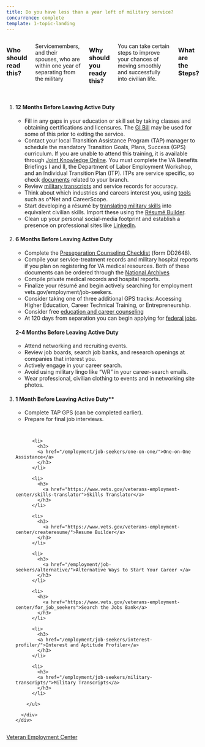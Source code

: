 ```yaml
---
title: Do you have less than a year left of military service?
concurrence: complete
template: 1-topic-landing
---
```


<div class="main" role="main" markdown="0">

<div class="section one" markdown="0">
<div class="primary" markdown="0">
<div class="row" markdown="0">
<div class="small-12 columns" markdown="1">

### Who should read this?

Servicemembers, and their spouses, who are within one year of separating from the military

### Why should you ready this? 

You can take certain steps to improve your chances of moving smoothly and successfully into civilian life.

### What are the Steps?

</div>
</div>


<div class="small-12 columns" markdown="0">
<ol class="process" markdown="0">
<li class="step one wow fadeIn animated" markdown="0">

<div markdown="1">


#### 12 Months Before Leaving Active Duty

</div>


<div class="feature" markdown="1">

- Fill in any gaps in your education or skill set by taking classes and obtaining certifications and licensures. The [GI Bill](/education/gi-bill/) may be used for some of this prior to exiting the service. 
- Contact your local Transition Assistance Program (TAP) manager to schedule the mandatory Transition Goals, Plans, Success (GPS) curriculum. If you are unable to attend this training, it is available through [Joint Knowledge Online](https://jkodirect.jten.mil). You must complete the VA Benefits Briefings I and II, the Department of Labor Employment Workshop, and an Individual Transition Plan (ITP). ITPs are service specific, so check [documents](https://dodtap.mil/index.html) related to your branch. 
- Review [military transcripts](employment/job-seekers/military-transcrips) and service records for accuracy. 
- Think about which industries and careers interest you, using [tools](employment/job-seekers/interest-profiler) such as o*Net and CareerScope.
- Start developing a résumé by [translating military skills](employment/job-seekers/military-skills-translator) into equivalent civilian skills. Import these using the [Résumé Builder](employment/job-seekers/resume-builder). 
- Clean up your personal social-media footprint and establish a presence on professional sites like [LinkedIn](https://www.linkedin.com/). 

</div>

</li>

<li class="step two wow fadeIn animated" markdown="0">

<div markdown="1">

#### 6 Months Before Leaving Active Duty

- Complete the [Preseparation Counseling Checklist](http://www.dtic.mil/whs/directives/forms/eforms/dd2648t.pdf) (form DD2648).
- Compile your service-treatment records and military hospital reports if you plan on registering for VA medical resources.
Both of these documents can be ordered through the [National Archives](https://www.archives.gov/veterans/military-service-records/)
- Compile private medical records and hospital reports. 
- Finalize your résumé and begin actively searching for employment vets.gov/employment/job-seekers.
- Consider taking one of three additional GPS tracks: Accessing Higher Education, Career Technical Training, or Entrepreneurship. 
- Consider free [education and career counseling](/education/tools-programs/education-career-counseling/)
- At 120 days from separation you can begin applying for [federal jobs](employment/job-seekers/federal-employment). 

</div>

<div class="feature" markdown="1">

#### 2-4 Months Before Leaving Active Duty

- Attend networking and recruiting events.
- Review job boards, search job banks, and research openings at companies that interest you.
- Actively engage in your career search.
- Avoid using military lingo like “V/R” in your career-search emails. 
- Wear professional, civilian clothing to events and in networking site photos.

</div>

</li>

<li class="step four last wow fadeIn animated" markdown="0">

<div markdown="1">

#### 1 Month Before Leaving Active Duty**

- Complete TAP GPS (can be completed earlier).
- Prepare for final job interviews.
 	


</div>
</div>
</div>

<div class="navigation">
  <div class="row">
    <div class="small-12 columns">
        <ul class="small-block-grid-1 medium-block-grid-3 cards small">

          <li>
            <h3>
            <a href="/employment/job-seekers/one-on-one/">One-on-One Assistance</a>
            </h3>
          </li>

          <li>
            <h3>
              <a href="https://www.vets.gov/veterans-employment-center/skills-translator">Skills Translator</a>
            </h3>
          </li>  

          <li>
            <h3>
              <a href="https://www.vets.gov/veterans-employment-center/createresume/">Resume Builder</a>
            </h3>
          </li>

          <li>
            <h3>
              <a href="/employment/job-seekers/alternative/">Alternative Ways to Start Your Career </a>
            </h3>
          </li>  

          <li>
            <h3>
              <a href="https://www.vets.gov/veterans-employment-center/for_job_seekers">Search the Jobs Bank</a>
            </h3>
          </li>

          <li>
            <h3>
            <a href="/employment/job-seekers/interest-profiler/">Interest and Aptitude Profiler</a>
            </h3>
          </li>

          <li>
            <h3>
            <a href="/employment/job-seekers/military-transcripts/">Military Transcripts</a>
            </h3>
          </li>  

        </ul>  

      </div>
    </div>  
  </div>

</div>

<div class="action-bar">
  <div class="row">
    <div class="small-12 columns">
      <a class="usa-button-primary" href="https://www.vets.gov/veterans-employment-center/">Veteran Employment Center</a>
    </div>
  </div>
</div>
